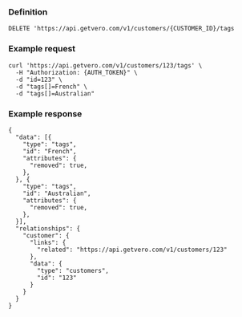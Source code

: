 ### Definition

<pre class="bash"><code>DELETE 'https://api.getvero.com/v1/customers/{CUSTOMER_ID}/tags</code></pre>

### Example request

<pre class="bash"><code>curl 'https://api.getvero.com/v1/customers/123/tags' \
  -H "Authorization: {AUTH_TOKEN}" \
  -d "id=123" \
  -d "tags[]=French" \
  -d "tags[]=Australian"</code></pre>

### Example response

<pre class="bash"><code class="json">{
  "data": [{
    "type": "tags",
    "id": "French",
    "attributes": {
      "removed": true,
    },
  }, {
    "type": "tags",
    "id": "Australian",
    "attributes": {
      "removed": true,
    },
  }],
  "relationships": {
    "customer": {
      "links": {
        "related": "https://api.getvero.com/v1/customers/123"
      },
      "data": {
        "type": "customers",
        "id": "123"
      }
    }
  }
}</code></pre>
